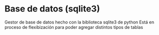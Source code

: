 # Base de datos (sqlite3)
Gestor de base de datos hecho con la biblioteca sqlite3 de python
Está en proceso de flexibización para poder agregar distintos tipos de tablas

